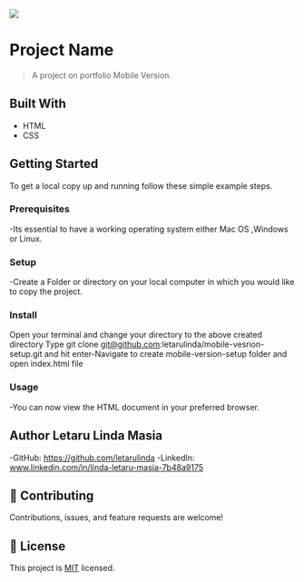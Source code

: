 ![](https://img.shields.io/badge/Microverse-blueviolet)

# Project Name

> A project on portfolio Mobile Version.

## Built With

- HTML
- CSS

## Getting Started

To get a local copy up and running follow these simple example steps.

### Prerequisites

-Its essential to have a working operating system either Mac OS ,Windows or Linux.

### Setup

-Create a Folder or directory on your local computer in which you would like to copy the project.

### Install

Open your terminal and change your directory to the above created directory
Type git clone git@github.com:letarulinda/mobile-vesrion-setup.git and hit enter-Navigate to create mobile-version-setup folder and open index.html file

### Usage

-You can now view the HTML document in your preferred browser.

## Author Letaru Linda Masia

-GitHub: https://github.com/letarulinda
-LinkedIn: www.linkedin.com/in/linda-letaru-masia-7b48a9175

## 🤝 Contributing

Contributions, issues, and feature requests are welcome!

## 📝 License

This project is [MIT](./LICENSE) licensed.
